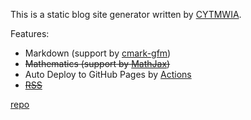 This is a static blog site generator written by [CYTMWIA](https://github.com/CYTMWIA).  

Features:  

- Markdown (support by [cmark-gfm](https://github.com/github/cmark-gfm))  
- ~~Mathematics (support by [MathJax](https://www.mathjax.org/))~~  
- Auto Deploy to GitHub Pages by [Actions](https://github.com/CYTMWIA/simple-blog/tree/master/.github/workflows)  
- ~~[RSS](./rss.xml)~~  

[repo](https://github.com/CYTMWIA/simple-blog)  
